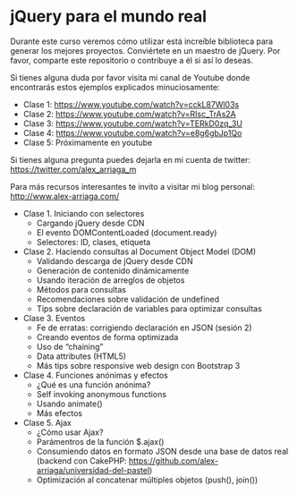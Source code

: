jQuery para el mundo real
=========================

Durante este curso veremos cómo utilizar está increíble biblioteca para generar los mejores proyectos. Conviértete en un maestro de jQuery. Por favor, comparte este repositorio o contribuye a él si así lo deseas.

Si tienes alguna duda por favor visita mi canal de Youtube donde encontrarás estos ejemplos explicados minuciosamente:

- Clase 1: https://www.youtube.com/watch?v=cckL87Wl03s
- Clase 2: https://www.youtube.com/watch?v=RIsc_TrAs2A
- Clase 3: https://www.youtube.com/watch?v=TERkD0zq_3U
- Clase 4: https://www.youtube.com/watch?v=e8g6gbJp1Qo
- Clase 5: Próximamente en youtube

Si tienes alguna pregunta puedes dejarla en mi cuenta de twitter: https://twitter.com/alex_arriaga_m

Para más recursos interesantes te invito a visitar mi blog personal: http://www.alex-arriaga.com/

- Clase 1. Iniciando con selectores
	- Cargando jQuery desde CDN
	- El evento DOMContentLoaded (document.ready)
	- Selectores: ID, clases, etiqueta
- Clase 2. Haciendo consultas al Document Object Model (DOM)
	- Validando descarga de jQuery desde CDN
	- Generación de contenido dinámicamente
	- Usando iteración de arreglos de objetos
	- Métodos para consultas
	- Recomendaciones sobre validación de undefined
	- Tips sobre declaración de variables para optimizar consultas
- Clase 3. Eventos
	- Fe de erratas: corrigiendo declaración en JSON (sesión 2)
	- Creando eventos de forma optimizada
	- Uso de “chaining”
	- Data attributes (HTML5)
	- Más tips sobre responsive web design con Bootstrap 3
- Clase 4. Funciones anónimas y efectos
	- ¿Qué es una función anónima?
	- Self invoking anonymous functions
	- Usando animate()
	- Más efectos
- Clase 5. Ajax
	- ¿Cómo usar Ajax?
	- Parámentros de la función $.ajax()
	- Consumiendo datos en formato JSON desde una base de datos real (backend con CakePHP: https://github.com/alex-arriaga/universidad-del-pastel)
	- Optimización al concatenar múltiples objetos (push(), join())